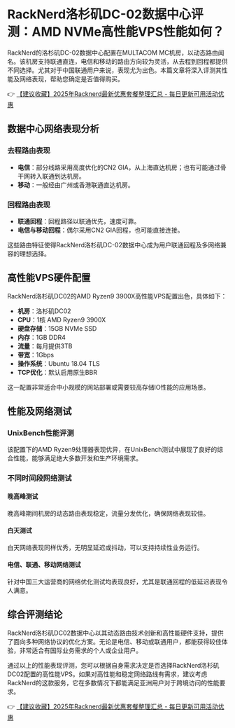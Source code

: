 # RackNerd洛杉矶DC-02数据中心评测：AMD NVMe高性能VPS性能如何？

RackNerd的洛杉矶DC-02数据中心配置在MULTACOM MC机房，以动态路由闻名。该机房支持联通直连，电信和移动的路由方向较为灵活，从去程到回程都提供不同选择。尤其对于中国联通用户来说，表现尤为出色。本篇文章将深入评测其性能及网络表现，帮助您确定是否值得购买。

👉 [【建议收藏】2025年Racknerd最新优惠套餐整理汇总 - 每日更新可用活动优惠](https://bit.ly/Rack_Nerd)

## 数据中心网络表现分析

### 去程路由表现
- **电信**：部分线路采用高度优化的CN2 GIA，从上海直达机房；也有可能通过骨干网转入联通到达机房。
- **移动**：一般经由广州或香港联通直达机房。

### 回程路由表现
- **联通回程**：回程路径以联通优先，速度可靠。
- **电信与移动回程**：偶尔采用CN2 GIA回程，也可能直接连接。

这些路由特征使得RackNerd洛杉矶DC-02数据中心成为用户联通回程及多网络兼容的理想选择。

## 高性能VPS硬件配置

RackNerd洛杉矶DC02的AMD Ryzen9 3900X高性能VPS配置出色，具体如下：

- **机房**：洛杉矶DC02
- **CPU**：1核 AMD Ryzen9 3900X  
- **硬盘存储**：15GB NVMe SSD  
- **内存**：1GB DDR4  
- **流量**：每月提供3TB  
- **带宽**：1Gbps  
- **操作系统**：Ubuntu 18.04 TLS  
- **TCP优化**：默认启用原生BBR  

这一配置非常适合中小规模的网站部署或需要较高存储IO性能的应用场景。

## 性能及网络测试

### UnixBench性能评测
该配置下的AMD Ryzen9处理器表现优异，在UnixBench测试中展现了良好的综合性能，能够满足绝大多数开发和生产环境需求。

### 不同时间段网络测试
#### 晚高峰测试
晚高峰期间机房的动态路由表现稳定，流量分发优化，确保网络表现较佳。

#### 白天测试
白天网络表现同样优秀，无明显延迟或抖动，可以支持持续性业务运行。

#### 电信、联通、移动网络测试
针对中国三大运营商的网络优化测试均表现良好，尤其是联通回程的低延迟表现令人满意。

## 综合评测结论

RackNerd洛杉矶DC02数据中心以其动态路由技术创新和高性能硬件支持，提供了面向多种网络协议的优化方案。无论是电信、移动或联通用户，都能获得较佳体验，非常适合有国际业务需求的个人或企业用户。

通过以上的性能表现评测，您可以根据自身需求决定是否选择RackNerd洛杉矶DC02配置的高性能VPS。如果对高性能和稳定网络路线有需求，建议考虑RackNerd的这款服务，它在多数情况下都能满足亚洲用户对于跨境访问的性能要求。

👉 [【建议收藏】2025年Racknerd最新优惠套餐整理汇总 - 每日更新可用活动优惠](https://bit.ly/Rack_Nerd)